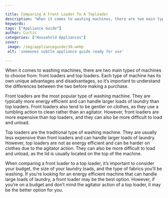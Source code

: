 ```yaml
---

title: Comparing A Front Loader To A Toploader
description: "When it comes to washing machines, there are two main types of machines to choose from: front loaders and top loaders. Each type o...take a moment to check it out "
keywords: 
tags: ["Appliance Guide"]
author: Curtis
categories: ["Household Appliances"]
cover: 
 image: /img/applianceguide/30.webp
 alt: 'someones subtle appliance guide ready for use'

---
```


When it comes to washing machines, there are two main types of machines to choose from: front loaders and top loaders. Each type of machine has its own unique advantages and disadvantages, so it’s important to understand the differences between the two before making a purchase.

Front loaders are the most popular type of washing machine. They are typically more energy efficient and can handle larger loads of laundry than top loaders. Front loaders also tend to be gentler on clothes, as they use a tumbling action to clean rather than an agitator. However, front loaders are more expensive than top loaders, and they can also be more difficult to load and unload.

Top loaders are the traditional type of washing machine. They are usually less expensive than front loaders and can handle larger loads of laundry. However, top loaders are not as energy efficient and can be harder on clothes due to the agitator action. They can also be more difficult to load and unload, as the lid is usually located on the top of the machine.

When comparing a front loader to a top loader, it’s important to consider your budget, the size of your laundry loads, and the type of fabrics you’ll be washing. If you’re looking for an energy efficient machine that can handle large loads of laundry, a front loader may be the best option. However, if you’re on a budget and don’t mind the agitator action of a top loader, it may be the better option for you.
